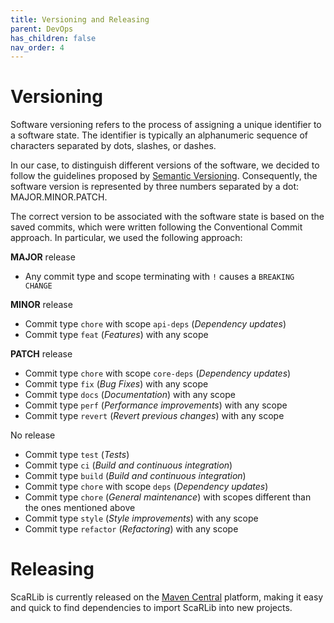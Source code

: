 ```yaml
---
title: Versioning and Releasing
parent: DevOps
has_children: false
nav_order: 4
---
```


# Versioning

Software versioning refers to the process of assigning a unique identifier to a software state. The identifier is typically an alphanumeric sequence of characters separated by dots, slashes, or dashes.

In our case, to distinguish different versions of the software, we decided to follow the guidelines proposed by [Semantic Versioning](https://semver.org/). Consequently, the software version is represented by three numbers separated by a dot: MAJOR.MINOR.PATCH.

The correct version to be associated with the software state is based on the saved commits, which were written following the Conventional Commit approach. In particular, we used the following approach:

**MAJOR** release
* Any commit type and scope terminating with `!` causes a `BREAKING CHANGE`

**MINOR** release
* Commit type `chore` with scope `api-deps` (*Dependency updates*)
* Commit type `feat` (*Features*) with any scope

**PATCH** release
* Commit type `chore` with scope `core-deps` (*Dependency updates*)
* Commit type `fix` (*Bug Fixes*) with any scope
* Commit type `docs` (*Documentation*) with any scope
* Commit type `perf` (*Performance improvements*) with any scope
* Commit type `revert` (*Revert previous changes*) with any scope

No release
* Commit type `test` (*Tests*)
* Commit type `ci` (*Build and continuous integration*)
* Commit type `build` (*Build and continuous integration*)
* Commit type `chore` with scope `deps` (*Dependency updates*)
* Commit type `chore` (*General maintenance*) with scopes different than the ones mentioned above 
* Commit type `style` (*Style improvements*) with any scope 
* Commit type `refactor` (*Refactoring*) with any scope 

# Releasing

ScaRLib is currently released on the [Maven Central](https://central.sonatype.com/?smo=true) platform, making it easy and quick to find dependencies to import ScaRLib into new projects.